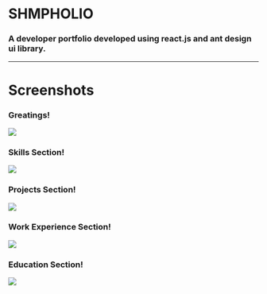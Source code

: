 <h1>SHMPHOLIO</h1>

<h3>A developer portfolio developed using react.js and ant design ui library.</h3>

<hr>
<h1>Screenshots</h1>
<div>
<h3>Greatings!</h3>
<img src="https://awesomescreenshot.s3.amazonaws.com/image/1943434/8019399-d9df374c54a7f23fce0e01bff36f8b27.png?X-Amz-Algorithm=AWS4-HMAC-SHA256&X-Amz-Credential=AKIAJSCJQ2NM3XLFPVKA%2F20210507%2Fus-east-1%2Fs3%2Faws4_request&X-Amz-Date=20210507T112225Z&X-Amz-Expires=28800&X-Amz-SignedHeaders=host&X-Amz-Signature=b92076a49109c2ef62cdbc3e81d867e3a2b4bf2786bfaad25b6370c2454a18c4" />

<h3>Skills Section!</h3>
<img src="https://awesomescreenshot.s3.amazonaws.com/image/1943434/8019530-b04da10561d64a20545ffc8e38ce24a0.png?X-Amz-Algorithm=AWS4-HMAC-SHA256&X-Amz-Credential=AKIAJSCJQ2NM3XLFPVKA%2F20210507%2Fus-east-1%2Fs3%2Faws4_request&X-Amz-Date=20210507T112638Z&X-Amz-Expires=28800&X-Amz-SignedHeaders=host&X-Amz-Signature=060b1e5abcb8f05ee0240f8a95083181a3ef9741a92e86b79d8f12a0d94442e8" />

<h3>Projects Section!</h3>
<img src="https://awesomescreenshot.s3.amazonaws.com/image/1943434/8019571-bfe9e09360e5cf7903d01bca17976a32.png?X-Amz-Algorithm=AWS4-HMAC-SHA256&X-Amz-Credential=AKIAJSCJQ2NM3XLFPVKA%2F20210507%2Fus-east-1%2Fs3%2Faws4_request&X-Amz-Date=20210507T112749Z&X-Amz-Expires=28800&X-Amz-SignedHeaders=host&X-Amz-Signature=97195b50f0cc26fda3214bd755a10c8f230ca065867e0a6ebcdef6d54393e7cc" />

<h3>Work Experience Section!</h3>
<img src="https://awesomescreenshot.s3.amazonaws.com/image/1943434/8019604-6de86ab031dad2a55bb5bebbc997e76c.png?X-Amz-Algorithm=AWS4-HMAC-SHA256&X-Amz-Credential=AKIAJSCJQ2NM3XLFPVKA%2F20210507%2Fus-east-1%2Fs3%2Faws4_request&X-Amz-Date=20210507T112859Z&X-Amz-Expires=28800&X-Amz-SignedHeaders=host&X-Amz-Signature=9d21501f84b174870b4b2e495de53569edaade0ed4ff199aba5cedbfcf1e430f" />

<h3>Education Section!</h3>
<img src="https://awesomescreenshot.s3.amazonaws.com/image/1943434/8019648-d8cdba31037105fa581493b647da956d.png?X-Amz-Algorithm=AWS4-HMAC-SHA256&X-Amz-Credential=AKIAJSCJQ2NM3XLFPVKA%2F20210507%2Fus-east-1%2Fs3%2Faws4_request&X-Amz-Date=20210507T113019Z&X-Amz-Expires=28800&X-Amz-SignedHeaders=host&X-Amz-Signature=ce391f3df072bdb2abe95be99f04fb0bd5de3f3238d2790ae749fac31c8c5c2e" />
</div>
